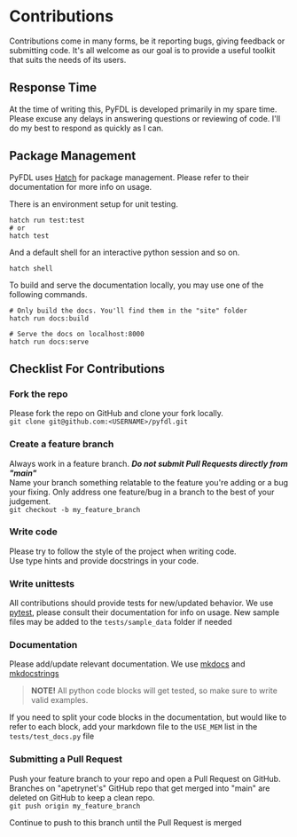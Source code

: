 # Contributions
Contributions come in many forms, be it reporting bugs, giving feedback or submitting code. It's all welcome 
as our goal is to provide a useful toolkit that suits the needs of its users.

## Response Time
At the time of writing this, PyFDL is developed primarily in my spare time. Please excuse any delays in answering 
questions or reviewing of code. I'll do my best to respond as quickly as I can.

## Package Management
PyFDL uses [Hatch](https://hatch.pypa.io) for package management. 
Please refer to their documentation for more info on usage.

There is an environment setup for unit testing.

```commandline
hatch run test:test
# or
hatch test
```
And a default shell for an interactive python session and so on.
```commandline
hatch shell
```

To build and serve the documentation locally, you may use one of the following commands.
```commandline
# Only build the docs. You'll find them in the "site" folder
hatch run docs:build

# Serve the docs on localhost:8000
hatch run docs:serve
```

## Checklist For Contributions
### Fork the repo
Please fork the repo on GitHub and clone your fork locally.  
`git clone git@github.com:<USERNAME>/pyfdl.git`

### Create a feature branch
Always work in a feature branch. ***Do not submit Pull Requests directly from "main"***  
Name your branch something relatable to the feature you're adding or a bug your fixing. 
Only address one feature/bug in a branch to the best of your judgement.  
`git checkout -b my_feature_branch`  

### Write code
Please try to follow the style of the project when writing code.  
Use type hints and provide docstrings in your code.

### Write unittests
All contributions should provide tests for new/updated behavior. We use [pytest](https://docs.pytest.org/en/stable/), please consult 
their documentation for info on usage.
New sample files may be added to the `tests/sample_data` folder if needed

### Documentation
Please add/update relevant documentation. We use [mkdocs](https://www.mkdocs.org/) and 
[mkdocstrings](https://mkdocstrings.github.io/)
>**NOTE!** All python code blocks will get tested, so make sure to write valid examples.

If you need to split your code blocks in the documentation, but would like to refer to each block, add your
markdown file to the `USE_MEM` list in the `tests/test_docs.py` file

### Submitting a Pull Request
Push your feature branch to your repo and open a Pull Request on GitHub.  
Branches on "apetrynet's" GitHub repo that get merged into "main" are deleted on GitHub to keep a clean repo.   
`git push origin my_feature_branch`

Continue to push to this branch until the Pull Request is merged
